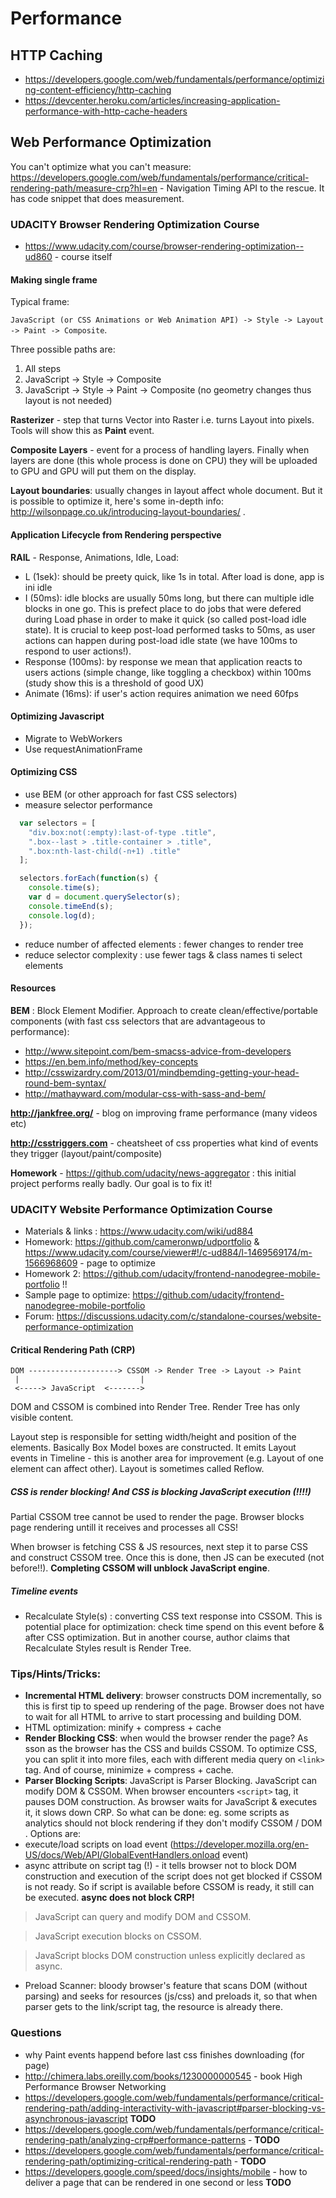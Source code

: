 # Performance
## HTTP Caching

- https://developers.google.com/web/fundamentals/performance/optimizing-content-efficiency/http-caching
- https://devcenter.heroku.com/articles/increasing-application-performance-with-http-cache-headers

## Web Performance Optimization 

You can't optimize what you can't measure: https://developers.google.com/web/fundamentals/performance/critical-rendering-path/measure-crp?hl=en - Navigation Timing API to the rescue. It has code snippet that does measurement.

### UDACITY Browser Rendering Optimization Course

- https://www.udacity.com/course/browser-rendering-optimization--ud860 - course itself

#### Making single frame

Typical frame: 

```JavaScript (or CSS Animations or Web Animation API) -> Style -> Layout -> Paint -> Composite```. 

Three possible paths are:

1. All steps
2. JavaScript -> Style -> Composite
3. JavaScript -> Style -> Paint -> Composite (no geometry changes thus layout is not needed)

**Rasterizer** - step that turns Vector into Raster i.e. turns Layout into pixels. Tools will show this as **Paint** event.

**Composite Layers** - event for a process of handling layers. Finally when layers are done (this whole process is done on CPU) they will be uploaded to GPU and GPU will put them on the display.

**Layout boundaries**: usually changes in layout affect whole document. But it is possible to optimize it, here's some in-depth info: http://wilsonpage.co.uk/introducing-layout-boundaries/ .

#### Application Lifecycle from Rendering perspective

**RAIL** - Response, Animations, Idle, Load:
- L (1sek): should be preety quick, like 1s in total. After load is done, app is ini idle
- I (50ms): idle blocks are usually 50ms long, but there can multiple idle blocks in one go. This is prefect place to do jobs that were defered during Load phase in order to make it quick (so called post-load idle state). It is crucial to keep post-load performed tasks to 50ms, as user actions can happen during post-load idle state (we have 100ms to respond to user actions!).
- Response (100ms): by response we mean that application reacts to users actions (simple change, like toggling a checkbox) within 100ms (study show this is a threshold of good UX)
- Animate (16ms): if user's action requires animation we need 60fps

#### Optimizing Javascript

- Migrate to WebWorkers
- Use requestAnimationFrame

#### Optimizing CSS

- use BEM (or other approach for fast CSS selectors)
- measure selector performance

``` javascript
  var selectors = [
    "div.box:not(:empty):last-of-type .title",
    ".box--last > .title-container > .title",
    ".box:nth-last-child(-n+1) .title"
  ];

  selectors.forEach(function(s) {
    console.time(s);
    var d = document.querySelector(s);
    console.timeEnd(s);
    console.log(d);
  });
```

- reduce number of affected elements : fewer changes to render tree
- reduce selector complexity : use fewer tags & class names ti select elements

#### Resources

**BEM** : Block Element Modifier. Approach to create clean/effective/portable components (with fast css selectors that are advantageous to performance):
- http://www.sitepoint.com/bem-smacss-advice-from-developers
- https://en.bem.info/method/key-concepts
- http://csswizardry.com/2013/01/mindbemding-getting-your-head-round-bem-syntax/
- http://mathayward.com/modular-css-with-sass-and-bem/

**http://jankfree.org/** - blog on improving frame performance (many videos etc)

**http://csstriggers.com** - cheatsheet of css properties what kind of events they trigger (layout/paint/composite)

**Homework** - https://github.com/udacity/news-aggregator : this initial project performs really badly. Our goal is to fix it!

### UDACITY Website Performance Optimization Course

- Materials & links : https://www.udacity.com/wiki/ud884
- Homework: https://github.com/cameronwp/udportfolio & https://www.udacity.com/course/viewer#!/c-ud884/l-1469569174/m-1566968609 - page to optimize
- Homework 2: https://github.com/udacity/frontend-nanodegree-mobile-portfolio !!
- Sample page to optimize: https://github.com/udacity/frontend-nanodegree-mobile-portfolio
- Forum: https://discussions.udacity.com/c/standalone-courses/website-performance-optimization

#### Critical Rendering Path (CRP)

```
DOM --------------------> CSSOM -> Render Tree -> Layout -> Paint
 |                           |
 <-----> JavaScript  <------->
```

DOM and CSSOM is combined into Render Tree. Render Tree has only visible content.

Layout step is responsible for setting width/height and position of the elements. Basically Box Model boxes are constructed. It emits Layout events in Timeline - this is another area for improvement (e.g. Layout of one element can affect other). Layout is sometimes called Reflow.

##### CSS is render blocking! And CSS is blocking JavaScript execution (!!!!)

Partial CSSOM tree cannot be used to render the page. Browser blocks page rendering untill it receives and processes all CSS!

When browser is fetching CSS & JS resources, next step it to parse CSS and construct CSSOM tree. Once this is done, then JS can be executed (not before!!). **Completing CSSOM will unblock JavaScript engine**.

##### Timeline events

- Recalculate Style(s) : converting CSS text response into CSSOM. This is potential place for optimization: check time spend on this event before & after CSS optimization. But in another course, author claims that Recalculate Styles result is Render Tree.

### Tips/Hints/Tricks:

- **Incremental HTML delivery**:  browser constructs DOM incrementally, so this is first tip to speed up rendering of the page. Browser does not have to wait for all HTML to arrive to start processing and building DOM.
- HTML optimization: minify + compress + cache
- **Render Blocking CSS**: when would the browser render the page? As sson as the browser has the CSS and builds CSSOM. To optimize CSS, you can split it into more files, each with different media query on ```<link>``` tag. And of course, minimize + compress + cache.
- **Parser Blocking Scripts**: JavaScript is Parser Blocking. JavaScript can modify DOM & CSSOM. When browser encounters ```<script>``` tag, it pauses DOM construction. As browser waits for JavaScript & executes it, it slows down CRP. So what can be done: eg. some scripts as analytics should not block rendering if they don't modify CSSOM / DOM . Options are:
 - execute/load scripts on load event (https://developer.mozilla.org/en-US/docs/Web/API/GlobalEventHandlers.onload event)
 - async attribute on script tag (!) - it tells browser not to block DOM construction and execution of the script does not get blocked if CSSOM is not ready. So if script is available before CSSOM is ready, it still can be executed. **async does not block CRP!**

> JavaScript can query and modify DOM and CSSOM.

> JavaScript execution blocks on CSSOM.

> JavaScript blocks DOM construction unless explicitly declared as async.

- Preload Scanner: bloody browser's feature that scans DOM (without parsing) and seeks for resources (js/css) and preloads it, so that when parser gets to the link/script tag, the resource is already there.

### Questions
- why Paint events happend before last css finishes downloading (for page)
- http://chimera.labs.oreilly.com/books/1230000000545 - book High Performance Browser Networking
- https://developers.google.com/web/fundamentals/performance/critical-rendering-path/adding-interactivity-with-javascript#parser-blocking-vs-asynchronous-javascript **TODO**
- https://developers.google.com/web/fundamentals/performance/critical-rendering-path/analyzing-crp#performance-patterns - **TODO**
- https://developers.google.com/web/fundamentals/performance/critical-rendering-path/optimizing-critical-rendering-path - **TODO**
- https://developers.google.com/speed/docs/insights/mobile - how to deliver a page that can be rendered in one second or less **TODO**
